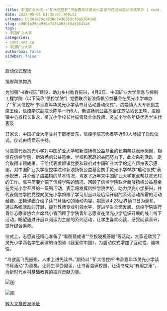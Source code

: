 ```yaml
---
title: 中国矿业大学->“矿大信控杯”书香嘉年华灵光小学读书月活动启动仪式举办 | cumt.net.cn
date: 2023-05-01 01:35:07.760111
urlname: b9001e25ca936e7436963cf0a52843a8
slug: b9001e25ca936e7436963cf0a52843a8
tags: 
- 中国矿业大学
categories:
- cumt.net.cn
- 中国矿业大学
authorbox: false
sidebar: false
---
```

启动仪式现场

捐赠帮扶物资

为加强“书香校园”建设，助力乡村教育振兴，4月2日，中国矿业大学信息与控制工程学院（以下简称“信控学院”）党委联合新浪扬帆公益基金在灵光小学举办了“‘矿大信控杯’书香嘉年华灵光小学读书月活动启动仪式”。虞姬镇人大专职副主席王绘，信控学院副院长陈平一行8人，新浪扬帆公益基金江苏站站长王艳，虞姬镇中心校校长张永，灵光小学校长付振雪及全体教师，灵光小学各年级优秀学生代表及
<!--more-->
其家长，中国矿业大学驻村干部杨爱东，信控学院志愿者等近60人参加了启动仪式。仪式由杨爱东主持。

付振雪代表灵光小学对中国矿业大学和新浪扬帆公益基金的长期帮扶表示感谢，相信在信控学院、新浪扬帆公益基金、学校和家庭的共同努力下，此次系列活动一定会取得丰硕成果。王绘代表虞姬镇党委和政府对中国矿业大学的定点帮扶表示感谢，对中国矿业大学信控学院和新浪扬帆公益基金携手灵光小学举办“启动仪式”表示祝贺，并介绍了虞姬镇的基本情况，肯定了近年来中国矿业大学定点帮扶灵光村的工作。陈平简要介绍了信控学院的情况，回顾了信控学院联合新浪扬帆公益基金在灵光小学开展的一系列活动，表示将发挥信控学院优势，助力灵光小学振兴，并代表信控学院党委向灵光小学捐赠了学习用品以及后续开展的系列活动所需的活动经费。王艳详细介绍了读书月活动的活动内容，期愿以4·23世界读书日为契机，通过系统活动的开展，提升教师专业引领水平，促进学生全面发展。信控学院锋行青年志愿者协会主席武小青回顾了学院青年志愿者在灵光小学组织开展的线上线下活动，盼望通过开展以阅读为主题的系列活动，让学生喜欢阅读，感受阅读真谛，提升综合素养。

仪式上，志愿者还精心准备了“看图猜成语”“空投随机答题”等活动，大家还欣赏了灵光小学两名学生表演的诗朗诵《我爱你中国》，为启动仪式增加了互动性、趣味性。

“鸟欲高飞先振翅，人求上进先读书。”期待以“‘矿大信控杯’书香嘉年华灵光小学读书月活动”为契机，让师生享受阅读，让书香溢满校园，让读书成为“有用之用”，为新时代乡村基础教育的振兴贡献力量。

![图](https://xwzx.cumt.edu.cn/_upload/article/images/c5/47/defe2dbd4ea683920658d0a3ffb0/3a665d66-61a6-436c-a040-26e20ba3f201.jpg)

![图](https://xwzx.cumt.edu.cn/_upload/article/images/c5/47/defe2dbd4ea683920658d0a3ffb0/6c7f49e7-e2a8-4aaf-bb12-c51fd2fcf71a.jpg)

[转入文章首发地址](https://xwzx.cumt.edu.cn/d7/9f/c523a645023/page.htm)